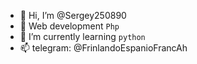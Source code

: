 - 👋 Hi, I’m @Sergey250890
- 👀 Web development `Php`
- 🌱 I’m currently learning `python`
- 📫 telegram: @FrinlandoEspanioFrancAh

<!---
Sergey250890/Sergey250890 is a ✨ special ✨ repository because its `README.md` (this file) appears on your GitHub profile.
You can click the Preview link to take a look at your changes.
--->
